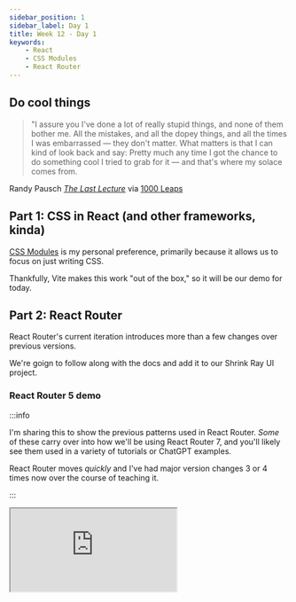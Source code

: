 ```yaml
---
sidebar_position: 1
sidebar_label: Day 1
title: Week 12 - Day 1
keywords:
    - React
    - CSS Modules
    - React Router
---
```


## Do cool things

> "I assure you I've done a lot of really stupid things, and none of them bother me. All the mistakes, and all the dopey things, and all the times I was embarrassed — they don't matter. What matters is that I can kind of look back and say: Pretty much any time I got the chance to do something cool I tried to grab for it — and that's where my solace comes from.

Randy Pausch [_The Last Lecture_](https://www.amazon.com/Last-Lecture-Randy-Pausch/dp/1401323251?tag=chimindustry-20&geniuslink=true) via [1000 Leaps](https://1000leaps.com/2023/10/07/85-the-last-lecture/)

## Part 1: CSS in React (and other frameworks, kinda)

[CSS Modules](https://github.com/css-modules/css-modules) is my personal preference, primarily because it allows us to focus on just writing CSS.

Thankfully, Vite makes this work "out of the box," so it will be our demo for today.

## Part 2: React Router

React Router's current iteration introduces more than a few changes over previous versions.

We're goign to follow along with the docs and add it to our Shrink Ray UI project.

### React Router 5 demo

:::info

I'm sharing this to show the previous patterns used in React Router. _Some_ of these carry over into how we'll be using React Router 7, and you'll likely see them used in a variety of tutorials or ChatGPT examples.

React Router moves _quickly_ and I've had major version changes 3 or 4 times now over the course of teaching it.

:::

<iframe src="https://codesandbox.io/embed/76dcgp?view=Editor+%2B+Preview&module=%2Fsrc%2FApp.jsx&hidenavigation=1"
     style={{width:'100%', height: '500px', border:0, borderRadius: '4px', overflow:'hidden'}}
     title="react-router-v5 (forked)"
     allow="accelerometer; ambient-light-sensor; camera; encrypted-media; geolocation; gyroscope; hid; microphone; midi; payment; usb; vr; xr-spatial-tracking"
     sandbox="allow-forms allow-modals allow-popups allow-presentation allow-same-origin allow-scripts"
></iframe>
